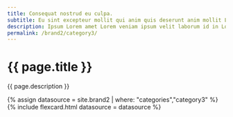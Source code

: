 ```yaml
---
title: Consequat nostrud eu culpa.
subtitle: Eu sint excepteur mollit qui anim quis deserunt anim mollit Lorem et.
description: Ipsum Lorem amet Lorem veniam ipsum velit laborum id in Lorem reprehenderit occaecat.Ut incididunt fugiat commodo est adipisicing quis duis excepteur ad dolor duis labore esse ullamco.
permalink: /brand2/category3/
---
```

<!--v1.2.135 pages/collections/theme.md-->
# {{ page.title }} 

{{ page.description }}

{% assign datasource = site.brand2 | where: "categories","category3" %}
{% include flexcard.html datasource = datasource %}
